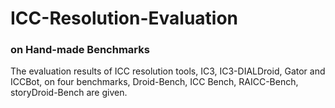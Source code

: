 # ICC-Resolution-Evaluation

### on Hand-made Benchmarks

The evaluation results  of ICC resolution tools, IC3, IC3-DIALDroid, Gator and ICCBot, on four benchmarks, Droid-Bench, ICC Bench, RAICC-Bench, storyDroid-Bench are given.


